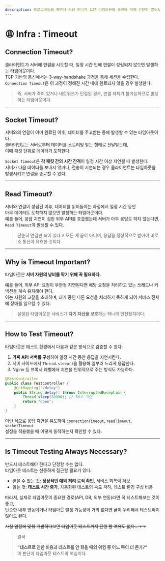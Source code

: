 ```yaml
---
description: 프로그래밍을 하면서 가장 만나기 싫은 타임아웃의 종류에 대해 간단히 알아보았다.
---
```


# 😩 Infra : Timeout

## Connection Timeout?

클라이언트가 서버에 연결을 시도할 때, 일정 시간 안에 연결이 성립되지 않으면 발생하는 타임아웃이다.\
TCP 기반의 통신에서는 3-way-handshake 과정을 통해 세션을 수립한다.\
`Connection Timeout`은 이 과정이 정해진 시간 내에 완료되지 않을 경우 발생한다.

> 즉, 서버가 죽어 있거나 네트워크가 단절된 경우, 연결 자체가 불가능하므로 발생하는 타임아웃이다.

***

## Socket Timeout?

서버와의 연결이 이미 완료된 이후, 데이터를 주고받는 중에 발생할 수 있는 타임아웃이다.\
클라이언트는 서버로부터 데이터를 스트리밍 받는 형태로 전달받는데, \
이때 패킷 단위로 데이터가 도착한다.

`Socket Timeout`은 **각 패킷 간의 시간 간격**이 일정 시간 이상 지연될 때 발생한다.\
서버가 다음 데이터를 보내지 않거나, 전송이 지연되는 경우 클라이언트는 타임아웃을 발생시키고 연결을 종료할 수 있다.

***

## Read Timeout?

서버와 연결이 성립된 이후, 데이터를 읽어들이는 과정에서 일정 시간 동안 \
아무 데이터도 도착하지 않으면 발생하는 타임아웃이다.\
예를 들어, 응답 지연이 심한 외부 API를 호출했는데 서버가 아무 응답도 하지 않는다면, \
`Read Timeout`이 발생할 수 있다.

> 단순히 연결만 되어 있다고 모든 게 끝이 아니며, 응답을 정상적으로 받아야 비로소 통신이 유효한 것이다.

***

## Why is Timeout Important?

타임아웃은 **서버 자원의 낭비를 막기 위해 꼭 필요하다.**

예를 들어, 외부 API 요청이 무한정 지연된다면 해당 요청을 처리하고 있는 쓰레드나 커넥션을 계속 유지해야 한다.\
이는 자원의 고갈을 초래하며, 대기 중인 다른 요청을 처리하지 못하게 되어 서비스 전체에 장애를 일으킬 수 있다.

> 설정된 타임아웃은 서비스가 **자기 자신을 보호**하는 하나의 안전장치이다.

***

## How to Test Timeout?

타임아웃은 테스트 환경에서 다음과 같은 방식으로 검증할 수 있다:

1. **가짜 API 서버를 구성**하여 일정 시간 동안 응답을 지연시킨다.
2. 서버 사이드에서 `Thread.sleep()`을 활용해 일부러 느리게 응답한다.
3. Nginx 등 프록시 레벨에서 지연을 인위적으로 주는 방식도 가능하다.

```java
@RestController
public class TestController {
    @GetMapping("/delay")
    public String delay() throws InterruptedException {
        Thread.sleep(50000); // 50초 지연
        return "done";
    }
}
```

이런 식으로 응답 지연을 유도하여 `connectionTimeout`, `readTimeout`, `socketTimeout` \
설정을 적용했을 때 어떻게 동작하는지 확인할 수 있다.

***

## Is Timeout Testing Always Necessary?

반드시 테스트해야 한다고 단정할 수는 없다.\
타임아웃 테스트는 신중하게 접근할 필요가 있다.

* 얻을 수 있는 것: **정상적인 예외 처리 로직 확인**, 서비스 회복력 확보
* 잃는 것: **테스트 시간 증가**, 자동화된 테스트의 속도 저하, 테스트 환경 구성 비용

따라서, 실제로 타임아웃이 중요한 경로(API, DB, 외부 연동)라면 꼭 테스트해보는 것이 좋고,\
단순한 내부 연동이거나 타임아웃 발생 가능성이 거의 없다면 굳이 무리해서 테스트하지 않아도 된다.

~~사실 일정에 맞춰 개발하다보면 타임아웃 테스트까지 진행 할 여유도 없다...ㅜㅜ~~

> 결국
>
> **"테스트로 인한 비용과 테스트를 안 했을 때의 위험 중 어느 쪽이 더 큰가?"**\
> 이 판단이 타임아웃 테스트의 핵심이다.
